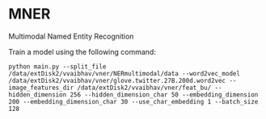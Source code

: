 # MNER
Multimodal Named Entity Recognition

Train a model using the following command:
```
python main.py --split_file /data/extDisk2/vvaibhav/vner/NERmultimodal/data --word2vec_model /data/extDisk2/vvaibhav/vner/glove.twitter.27B.200d.word2vec --image_features_dir /data/extDisk2/vvaibhav/vner/feat_bu/ --hidden_dimension 256 --hidden_dimension_char 50 --embedding_dimension 200 --embedding_dimension_char 30 --use_char_embedding 1 --batch_size 128 
```
